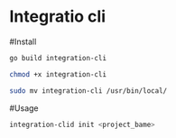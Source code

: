 # Integratio cli

#Install

```bash
go build integration-cli

chmod +x integration-cli

sudo mv integration-cli /usr/bin/local/


```

#Usage

```bash
integration-clid init <project_bame>

```